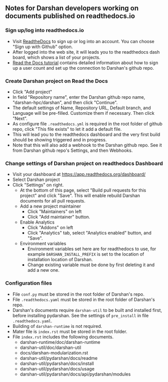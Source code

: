 ## Notes for Darshan developers working on documents published on readthedocs.io

### Sign up/log into readthedocs.io

* Visit [ReadtheDocs](https://about.readthedocs.com) to sign up or log into an
  account. You can choose "Sign up with Github" option.
* After logged into the web site, it will leads you to the readthedocs dash
  board, which shows a list of your projects.
* [Read the Docs tutorial](https://docs.readthedocs.com/platform/latest/tutorial/index.html)
  contains detailed information about how to sign up a user count and set up
  the connection to Darshan's github repo.

### Create Darshan project on Read the Docs

* Click "Add project"
* In field "Repository name", enter the Darshan github repo name,
  "darshan-hpc/darshan", and then click "Continue".
* The default settings of Name, Repository URL, Default branch, and Language
  will be pre-filled. Customize them if necessary. Then click "Next".
* As configure file `.readthedocs.yml` is required in the root folder of github
  repo, click "This file exists" to let it add a default file.
* This will lead you to the readthedocs dashboard and the very first build
  should be showing triggered and in progress.
* Note that this will also add a webhook to the Darshan github repo. See it
  from Darshan github repo's Settings, and then Webhooks.

### Change settings of Darshan project on readthedocs Dashboard

* Visit your dashboard at https://app.readthedocs.org/dashboard/
* Select Darshan project
* Click "Settings" on right.
  + At the bottom of this page, select "Build pull requests for this project"
    and click "Save". This will enable rebuild Darshan documents for all pull
    requests.
  + Add a new project maintainer
    * Click "Maintainers" on left
    * Click "Add maintainer" button.
  + Enable Analytics
    * Click "Addons" on left
    * Click "Analytics" tab, select "Analytics enabled" button, and "Save".
  + Environment variables
    * Environment variables set here are for readthedocs to use, for example
      `DARSHAN_INSTALL_PREFIX` is set to the location of installation location
      of Darshan.
    * Change existing variable must be done by first deleting it and add a new
      one.

### Configuration files

* File `conf.py` must be stored in the root folder of Darshan's repo.
* File `.readthedocs.yaml` must be stored in the root folder of Darshan's repo.
* Darshan's documents require `darshan-util` to be built and installed first,
  before installing pydarshan. See the settings of `pre_install` in file
  `.readthedocs.yaml`.
* Building of `darshan-runtime` is not required.
* Mater file is `index.rst` must be stored in the root folder.
* File `index.rst` includes the following documents.
  + darshan-runtime/doc/darshan-runtime
  + darshan-util/doc/darshan-util
  + docs/darshan-modularization.rst
  + darshan-util/pydarshan/docs/readme
  + darshan-util/pydarshan/docs/install
  + darshan-util/pydarshan/docs/usage
  + darshan-util/pydarshan/docs/api/pydarshan/modules




